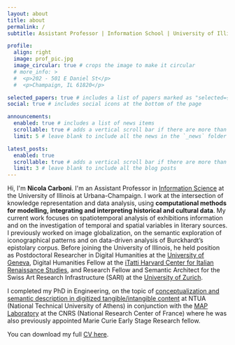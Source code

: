 ```yaml
---
layout: about
title: about
permalink: /
subtitle: Assistant Professor | Information School | University of Illinois at Urbana-Champaign

profile:
  align: right
  image: prof_pic.jpg
  image_circular: true # crops the image to make it circular
  # more_info: >
  #  <p>202 - 501 E Daniel St</p>
  #  <p>Champaign, IL 61820</p>

selected_papers: true # includes a list of papers marked as "selected={true}"
social: true # includes social icons at the bottom of the page

announcements:
  enabled: true # includes a list of news items
  scrollable: true # adds a vertical scroll bar if there are more than 3 news items
  limit: 5 # leave blank to include all the news in the `_news` folder

latest_posts:
  enabled: true
  scrollable: true # adds a vertical scroll bar if there are more than 3 new posts items
  limit: 3 # leave blank to include all the blog posts
---
```


Hi, I'm <b>Nicola Carboni</b>. I'm an Assistant Professor in [Information Science]() at the University of Illinois at Urbana-Champaign. I work at the intersection of knowledge representation and data analysis, using **computational methods for modelling, integrating and interpreting historical and cultural data**. My current work focuses on spatiotemporal analysis of exhibitions information and on the investigation of temporal and spatial variables in literary sources. 
I previously worked on image globalization, on the semantic exploration of iconographical patterns and on data-driven analysis of Burckhardt’s epistolary corpus. Before joining the University of Illinois, he held position as Postdoctoral Researcher in Digital Humanities at the [University of Geneva](https://www.unige.ch/lettres/humanites-numeriques/equipe/collaborateurs/nicola-carboni), Digital Humanities Fellow at the [iTatti Harvard Center for Italian Renaissance Studies](https://itatti.harvard.edu/people/nicola-carboni), and Research Fellow and Semantic Architect for the Swiss Art Research Infrastructure (SARI) at the [University of Zurich](https://www.sari.uzh.ch/en/organisation/alumni/nicola-carboni.html).

I completed my PhD in Engineering, on the topic of [conceptualization and semantic description in digitized tangible/intangible content](http://dx.doi.org/10.26240/heal.ntua.18578) at NTUA (National Technical University of Athens) in conjunction with the [MAP Laboratory](https://www.map.cnrs.fr/en/) at the CNRS (National Research Center of France) where he was also previously appointed Marie Curie Early Stage Research fellow. 

You can download my full <a href = "assets/static/Nicola_Carboni_CV.pdf">CV<i class="fa-solid fa-file-pdf"></i> here</a>.
